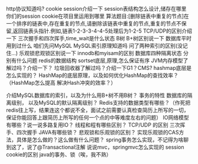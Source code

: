 http协议知道吗?
cookie session介绍一下
session表结构怎么设计,储存在哪里
你们的session cookie在项目里运用到哪里
算法题目:[删除链表中重复的节点]在一个排序的链表中,存在重复的节点,请删除该链表中重复的节点,重复的节点不保留,返回链表头指针.例如,链表1-2-3-3-4-4-5处理后为1-2-5
TCP/UDP的区别介绍一下
三次握手和四次挥手,time_wait是什么状态
B树 B+树区别说一下
数据库平时用到过什么 咱们先问MySQL MySQL索引原理知道吗
问了两种索引的区别(没记住...)
乐观锁悲观锁区别说一下
innodb和myisam的区别
数据库四种隔离状态 分别有什么问题
redis的数据结构
sortset底层,原理,怎么保证有序
JVM内存模型了解过吗？介绍一下？
垃圾回收器了解过吗？介绍一下G1？CMS?
hashmap底层是怎么实现的？
HashMap的底层原理，以及如何优化HashMap的查找效率？（HashMap怎么提高 解决Hash冲突的效率？）

介绍MySQL数据库的索引，以及为什么用B+树不用B树？
事务的特性
数据库的隔离级别， 以及MySQL的默认隔离级别？
Redis支持的数据类型有哪些？（作死把redis往上写，结果连这个都说不全，面试之前需要认真检查简历上所写的一切，保证你能回答上跟简历上所写的任何一个点的中等难度左右的问题）
IO网络模型有哪些？说一说多路复用IO？
线程和程有哪些区别？
TCP/UDP 的区别
三次挥手、四次握手
JAVA有哪些锁？
悲观锁和乐观锁的区别？
实现乐观锁的CAS方法，具体是怎么做的？这么做有什么问题？
spring事务怎么实现，不记得为啥聊到这了，说了@Transactional注解
说说mvc，springmvc怎么实现的
session cookie的区别
java的事务、锁（唉，我不熟）